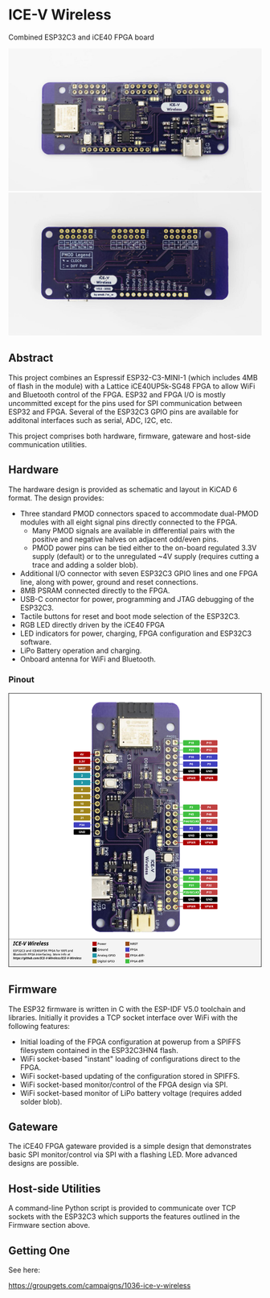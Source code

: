 # ICE-V Wireless
Combined ESP32C3 and iCE40 FPGA board

<img src="docs/ice-v_front.jpg" width="640" />
<img src="docs/ice-v_back.jpg" width="640" />

## Abstract
This project combines an Espressif ESP32-C3-MINI-1 (which includes 4MB of
flash in the module) with a Lattice iCE40UP5k-SG48 FPGA to allow WiFi and
Bluetooth control of the FPGA. ESP32 and FPGA I/O is mostly uncommitted
except for the pins used for SPI communication between ESP32 and FPGA.
Several of the ESP32C3 GPIO pins are available for additonal interfaces
such as serial, ADC, I2C, etc.

This project comprises both hardware, firmware, gateware and host-side
communication utilities.

## Hardware
The hardware design is provided as schematic and layout in KiCAD 6 format.
The design provides:
* Three standard PMOD connectors spaced to accommodate
dual-PMOD modules with all eight signal pins directly connected to the
FPGA.
  * Many PMOD signals are available in differential pairs with the positive
and negative halves on adjacent odd/even pins.
  * PMOD power pins can be tied either to the on-board regulated 3.3V supply
(default) or to the unregulated ~4V supply (requires cutting a trace and adding
a solder blob).
* Additional I/O connector with seven ESP32C3 GPIO lines and one FPGA
line, along with power, ground and reset connections.
* 8MB PSRAM connected directly to the FPGA.
* USB-C connector for power, programming and JTAG debugging of the ESP32C3.
* Tactile buttons for reset and boot mode selection of the ESP32C3.
* RGB LED directly driven by the iCE40 FPGA
* LED indicators for power, charging, FPGA configuration and ESP32C3 software.
* LiPo Battery operation and charging.
* Onboard antenna for WiFi and Bluetooth.

### Pinout
<img src="docs/pinout.png" width="640" />

## Firmware
The ESP32 firmware is written in C with the ESP-IDF V5.0 toolchain and
libraries. Initially it provides a TCP socket interface over WiFi with the
following features:
* Initial loading of the FPGA configuration at powerup from a SPIFFS filesystem
contained in the ESP32C3HN4 flash.
* WiFi socket-based "instant" loading of configurations direct to the FPGA.
* WiFi socket-based updating of the configuration stored in SPIFFS.
* WiFi socket-based monitor/control of the FPGA design via SPI.
* WiFi socket-based monitor of LiPo battery voltage (requires added solder blob).

## Gateware
The iCE40 FPGA gateware provided is a simple design that demonstrates basic
SPI monitor/control via SPI with a flashing LED. More advanced designs are
possible.

## Host-side Utilities
A command-line Python script is provided to communicate over TCP sockets
with the ESP32C3 which supports the features outlined in the Firmware section
above.

## Getting One
See here:

https://groupgets.com/campaigns/1036-ice-v-wireless
